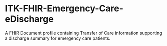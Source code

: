 # ITK-FHIR-Emergency-Care-eDischarge
A FHIR Document profile containing Transfer of Care information supporting a discharge summary for emergency care patients.
